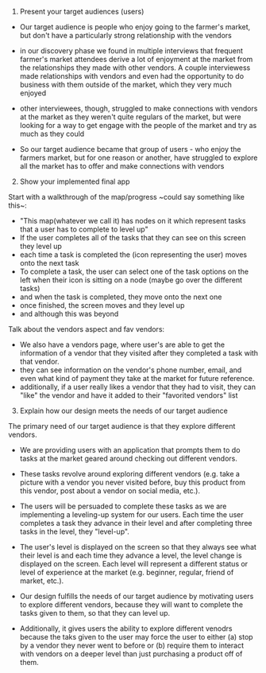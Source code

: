 1. Present your target audiences (users)


- Our target audience is people who enjoy going to the farmer's market, but don't have a particularly strong relationship with the vendors

- in our discovery phase we found in multiple interviews that frequent farmer's market attendees derive a lot of enjoyment at the market from the relationships they made with other vendors.  A couple interviewess made relationships with vendors and even had the opportunity to do business with them outside of the market, which they very much enjoyed

- other interviewees, though, struggled to make connections with vendors at the market as they weren't quite regulars of the market, but were looking for a way to get engage with the people of the market and try as much as they could

- So our target audience became that group of users - who enjoy the farmers market, but for one reason or another, have struggled to explore all the market has to offer and make connections with vendors



2. Show your implemented final app

Start with a walkthrough of the map/progress ~could say something like this~:

- "This map(whatever we call it) has nodes on it which represent tasks that a user has to complete to level up"
- If the user completes all of the tasks that they can see on this screen they level up
- each time a task is completed the (icon representing the user) moves onto the next task
- To complete a task, the user can select one of the task options on the left when their icon is sitting on a node (maybe go over the different tasks)
- and when the task is completed, they move onto the next one
- once finished, the screen moves and they level up
- and although this was beyond 


Talk about the vendors aspect and fav vendors:

- We also have a vendors page, where user's are able to get the information of a vendor that they visited after they completed a task with that vendor.  
- they can see information on the vendor's phone number, email, and even what kind of payment they take at the market for future reference.
- additionally, if a user really likes a vendor that they had to visit, they can "like" the vendor and have it added to their "favorited vendors" list






3. Explain how our design meets the needs of our target audience


The primary need of our target audience is that they explore different vendors.

- We are providing users with an application that prompts them to do tasks at the market geared around checking out different vendors.  

- These tasks revolve around exploring different vendors (e.g. take a picture with a vendor you never visited before, buy this product from this vendor, post about a vendor on social media, etc.).  

- The users will be persuaded to complete these tasks as we are implementing a leveling-up system for our users.  Each time the user completes a task they advance in their level and after completing three tasks in the level, they "level-up".  

- The user's level is displayed on the screen so that they always see what their level is and each time they advance a level, the level change is displayed on the screen.  Each level will represent a different status or level of experience at the market (e.g. beginner, regular, friend of market, etc.).  

- Our design fulfills the needs of our target audience by motivating users to explore different vendors, because they will want to complete the tasks given to them, so that they can level up.  

- Additionally, it gives users the ability to explore different venodrs because the taks given to the user may force the user to either (a) stop by a vendor they never went to before or (b) require them to interact with vendors on a deeper level than just purchasing a product off of them.